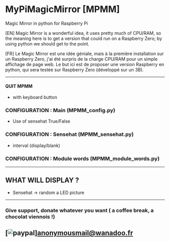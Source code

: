 # MyPiMagicMirror [MPMM]
Magic Mirror in python for Raspberry Pi

[EN]
Magic Mirror is a wonderful idea,
it uses pretty much of CPU/RAM,
so the meaning here is to get a version that could run on a Raspberry Zero;
by using python we should get to the point.

[FR]
Le Magic Mirror est une idée géniale,
mais à la première installation sur un Raspberry Zero,
j'ai été surpris de la charge CPU/RAM pour un simple affichage de page web.
Le but ici est de proposer une version Raspberry en python,
qui sera testée sur Raspberry Zero (développé sur un 3B).

------------------------------------------------

#### QUIT MPMM
  - with <Escape> keyboard button
  
### CONFIGURATION : Main (MPMM_config.py)
  - Use of sensehat True/False
  
### CONFIGURATION : Sensehat (MPMM_sensehat.py)
  - interval (display/blank)
  
### CONFIGURATION : Module words (MPMM_module_words.py)

------------------------------------------------
## WHAT WILL DISPLAY ?
  - Sensehat -> random a LED picture
-------------------------------------
### Give support, donate whatever you want ( a coffee break, a chocolat viennois !)
[![paypal](https://www.paypalobjects.com/en_US/i/btn/btn_donateCC_LG.gif)]anonymousmail@wanadoo.fr
------------------------------------------------

